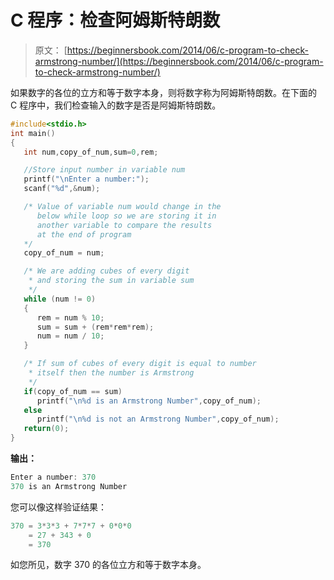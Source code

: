 # C 程序：检查阿姆斯特朗数

> 原文： [https://beginnersbook.com/2014/06/c-program-to-check-armstrong-number/](https://beginnersbook.com/2014/06/c-program-to-check-armstrong-number/)

如果数字的各位的立方和等于数字本身，则将数字称为阿姆斯特朗数。在下面的 C 程序中，我们检查输入的数字是否是阿姆斯特朗数。

```c
#include<stdio.h>
int main()
{
   int num,copy_of_num,sum=0,rem;

   //Store input number in variable num
   printf("\nEnter a number:");
   scanf("%d",&num);

   /* Value of variable num would change in the
      below while loop so we are storing it in 
      another variable to compare the results 
      at the end of program
   */
   copy_of_num = num;

   /* We are adding cubes of every digit
    * and storing the sum in variable sum
    */ 
   while (num != 0)
   {
      rem = num % 10;
      sum = sum + (rem*rem*rem);
      num = num / 10;
   }

   /* If sum of cubes of every digit is equal to number
    * itself then the number is Armstrong
    */
   if(copy_of_num == sum)
      printf("\n%d is an Armstrong Number",copy_of_num);
   else
      printf("\n%d is not an Armstrong Number",copy_of_num);
   return(0);
}
```

**输出：**

```c
Enter a number: 370
370 is an Armstrong Number
```

您可以像这样验证结果：

```c
370 = 3*3*3 + 7*7*7 + 0*0*0
    = 27 + 343 + 0
    = 370
```

如您所见，数字 370 的各位立方和等于数字本身。